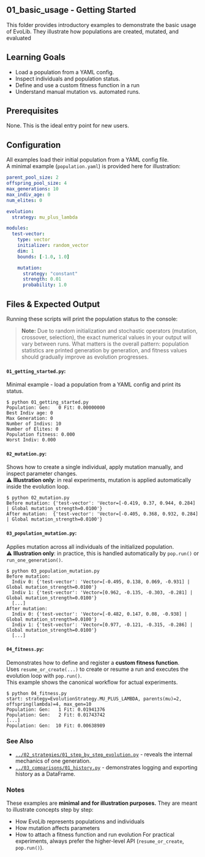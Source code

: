 ## 01_basic_usage - Getting Started

This folder provides introductory examples to demonstrate the basic usage of EvoLib.
They illustrate how populations are created, mutated, and evaluated


## Learning Goals
- Load a population from a YAML config.
- Inspect individuals and population status.
- Define and use a custom fitness function in a run
- Understand manual mutation vs. automated runs.

## Prerequisites
None. This is the ideal entry point for new users.

## Configuration

All examples load their initial population from a YAML config file.  
A minimal example (`population.yaml`) is provided here for illustration:

```yaml
parent_pool_size: 2
offspring_pool_size: 4
max_generations: 10
max_indiv_age: 0
num_elites: 0

evolution:
  strategy: mu_plus_lambda

modules:
  test-vector:
    type: vector
    initializer: random_vector
    dim: 1
    bounds: [-1.0, 1.0]

    mutation:
      strategy: "constant"
      strength: 0.01
      probability: 1.0
```

## Files & Expected Output
Running these scripts will print the population status to the console:

> **Note:** Due to random initialization and stochastic operators (mutation, crossover, selection),
> the exact numerical values in your output will vary between runs.
> What matters is the overall pattern: population statistics are printed generation by generation,
> and fitness values should gradually improve as evolution progresses.


#### `01_getting_started.py`:  

Minimal example - load a population from a YAML config and print its status.  

```
$ python 01_getting_started.py
Population: Gen:   0 Fit: 0.00000000
Best Indiv age: 0
Max Generation: 0
Number of Indivs: 10
Number of Elites: 0
Population fitness: 0.000
Worst Indiv: 0.000
```

#### `02_mutation.py`:

Shows how to create a single individual, apply mutation manually, and inspect parameter changes.<br>
⚠️ **Illustration only**: in real experiments, mutation is applied automatically inside the evolution loop.

```
$ python 02_mutation.py 
Before mutation: {'test-vector': 'Vector=[-0.419, 0.37, 0.944, 0.284] | Global mutation_strength=0.0100'}
After mutation:  {'test-vector': 'Vector=[-0.405, 0.368, 0.932, 0.284] | Global mutation_strength=0.0100'}
```

#### `03_population_mutation.py`:

Applies mutation across all individuals of the initialized population.<br>
⚠️ **Illustration only**: in practice, this is handled automatically by `pop.run()` or `run_one_generation()`.

```
$ python 03_population_mutation.py
Before mutation:
  Indiv 0: {'test-vector': 'Vector=[-0.495, 0.138, 0.069, -0.931] | Global mutation_strength=0.0100'}
  Indiv 1: {'test-vector': 'Vector=[0.962, -0.135, -0.303, -0.281] | Global mutation_strength=0.0100'}
  [...]
After mutation:
  Indiv 0: {'test-vector': 'Vector=[-0.482, 0.147, 0.08, -0.938] | Global mutation_strength=0.0100'}
  Indiv 1: {'test-vector': 'Vector=[0.977, -0.121, -0.315, -0.286] | Global mutation_strength=0.0100'}
  [...]
```

#### `04_fitness.py`:  

Demonstrates how to define and register a **custom fitness function**.  
Uses `resume_or_create(...)` to create or resume a run and executes the evolution loop with `pop.run()`.  
This example shows the canonical workflow for actual experiments.

```
$ python 04_fitness.py 
start: strategy=EvolutionStrategy.MU_PLUS_LAMBDA, parents(mu)=2, offspring(lambda)=4, max_gen=10
Population: Gen:   1 Fit: 0.01941376
Population: Gen:   2 Fit: 0.01743742
[...]
Population: Gen:  10 Fit: 0.00638989
```

### See Also
- [`../02_strategies/01_step_by_step_evolution.py`](../02_strategies/01_step_by_step_evolution.py) - reveals the internal mechanics of one generation.
- [`../03_comparisons/01_history.py`](../03_comparisons/01_history.py) - demonstrates logging and exporting history as a DataFrame.


### Notes
These examples are **minimal and for illustration purposes.**
They are meant to illustrate concepts step by step:
- How EvoLib represents populations and individuals
- How mutation affects parameters
- How to attach a fitness function and run evolution
For practical experiments, always prefer the higher-level API (`resume_or_create`, `pop.run()`).
